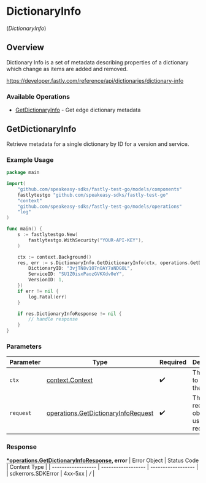 # DictionaryInfo
(*DictionaryInfo*)

## Overview

Dictionary Info is a set of metadata describing properties of a dictionary which change as items are added and removed.

<https://developer.fastly.com/reference/api/dictionaries/dictionary-info>
### Available Operations

* [GetDictionaryInfo](#getdictionaryinfo) - Get edge dictionary metadata

## GetDictionaryInfo

Retrieve metadata for a single dictionary by ID for a version and service.

### Example Usage

```go
package main

import(
	"github.com/speakeasy-sdks/fastly-test-go/models/components"
	fastlytestgo "github.com/speakeasy-sdks/fastly-test-go"
	"context"
	"github.com/speakeasy-sdks/fastly-test-go/models/operations"
	"log"
)

func main() {
    s := fastlytestgo.New(
        fastlytestgo.WithSecurity("YOUR-API-KEY"),
    )

    ctx := context.Background()
    res, err := s.DictionaryInfo.GetDictionaryInfo(ctx, operations.GetDictionaryInfoRequest{
        DictionaryID: "3vjTN8v1O7nOAY7aNDGOL",
        ServiceID: "SU1Z0isxPaozGVKXdv0eY",
        VersionID: 1,
    })
    if err != nil {
        log.Fatal(err)
    }

    if res.DictionaryInfoResponse != nil {
        // handle response
    }
}
```

### Parameters

| Parameter                                                                                  | Type                                                                                       | Required                                                                                   | Description                                                                                |
| ------------------------------------------------------------------------------------------ | ------------------------------------------------------------------------------------------ | ------------------------------------------------------------------------------------------ | ------------------------------------------------------------------------------------------ |
| `ctx`                                                                                      | [context.Context](https://pkg.go.dev/context#Context)                                      | :heavy_check_mark:                                                                         | The context to use for the request.                                                        |
| `request`                                                                                  | [operations.GetDictionaryInfoRequest](../../models/operations/getdictionaryinforequest.md) | :heavy_check_mark:                                                                         | The request object to use for the request.                                                 |


### Response

**[*operations.GetDictionaryInfoResponse](../../models/operations/getdictionaryinforesponse.md), error**
| Error Object       | Status Code        | Content Type       |
| ------------------ | ------------------ | ------------------ |
| sdkerrors.SDKError | 4xx-5xx            | */*                |

